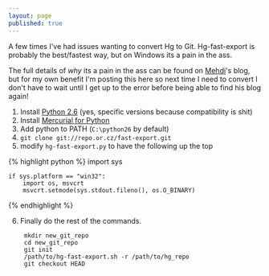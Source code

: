 ```yaml
---
layout: page
published: true
---
```


A few times I've had issues wanting to convert Hg to Git. Hg-fast-export is probably the best/fastest way, but on Windows its a pain in the ass.

The full details of *why* its a pain in the ass can be found on [Mehdi](http://www.mehdi-khalili.com/migrating-from-mercurial-to-git)'s blog, but for my own benefit I'm posting this here so next time I need to convert I don't have to wait until I get up to the error before being able to find his blog again!

1. Install [Python 2.6](http://www.python.org/download/releases/2.6.6/) (yes, specific versions because compatibility is shit)
2. Install [Mercurial for Python](https://bitbucket.org/tortoisehg/thg-winbuild/downloads/mercurial-2.2.2.win32-py2.6.exe)
3. Add python to PATH (`C:\python26` by default) 
4. `git clone git://repo.or.cz/fast-export.git`
5. modify `hg-fast-export.py` to have the following up the top

{% highlight python %}
	import sys

	if sys.platform == "win32":
		import os, msvcrt
		msvcrt.setmode(sys.stdout.fileno(), os.O_BINARY)
{% endhighlight %}    

6. Finally do the rest of the commands.  

		mkdir new_git_repo
		cd new_git_repo
		git init
		/path/to/hg-fast-export.sh -r /path/to/hg_repo
		git checkout HEAD